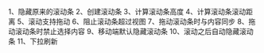 1、隐藏原来的滚动条
2、创建滚动条
3、计算滚动条高度
4、计算滚动条滚动距离
5、滚动支持拖动
6、阻止滚动条超过视图
7、拖动滚动条时与内容同步
8、拖动滚动条时禁止选择内容
9、移动端默认隐藏滚动条
10、滚动之后自动隐藏滚动条
11、下拉刷新